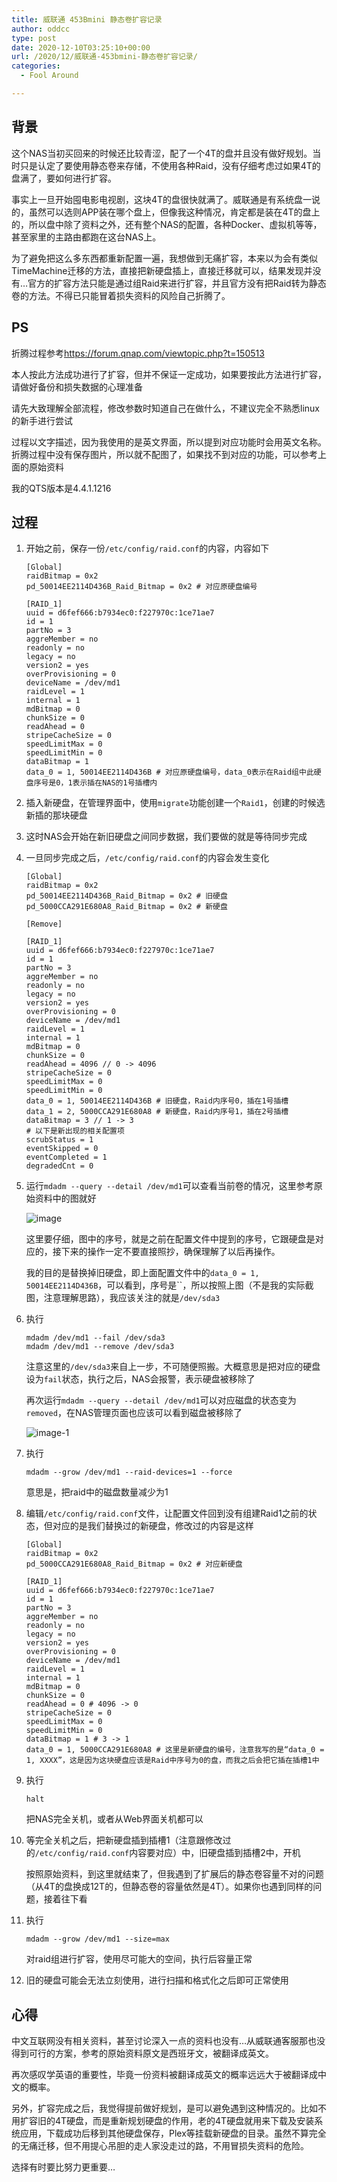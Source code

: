 ```yaml
---
title: 威联通 453Bmini 静态卷扩容记录
author: oddcc
type: post
date: 2020-12-10T03:25:10+00:00
url: /2020/12/威联通-453bmini-静态卷扩容记录/
categories:
  - Fool Around

---
```

## 背景

这个NAS当初买回来的时候还比较青涩，配了一个4T的盘并且没有做好规划。当时只是认定了要使用静态卷来存储，不使用各种Raid，没有仔细考虑过如果4T的盘满了，要如何进行扩容。

事实上一旦开始囤电影电视剧，这块4T的盘很快就满了。威联通是有系统盘一说的，虽然可以选则APP装在哪个盘上，但像我这种情况，肯定都是装在4T的盘上的，所以盘中除了资料之外，还有整个NAS的配置，各种Docker、虚拟机等等，甚至家里的主路由都跑在这台NAS上。

为了避免把这么多东西都重新配置一遍，我想做到无痛扩容，本来以为会有类似TimeMachine迁移的方法，直接把新硬盘插上，直接迁移就可以，结果发现并没有…官方的扩容方法只能是通过组Raid来进行扩容，并且官方没有把Raid转为静态卷的方法。不得已只能冒着损失资料的风险自己折腾了。<!--more-->

## PS

折腾过程参考<https://forum.qnap.com/viewtopic.php?t=150513>

本人按此方法成功进行了扩容，但并不保证一定成功，如果要按此方法进行扩容，请做好备份和损失数据的心理准备

请先大致理解全部流程，修改参数时知道自己在做什么，不建议完全不熟悉linux的新手进行尝试

过程以文字描述，因为我使用的是英文界面，所以提到对应功能时会用英文名称。折腾过程中没有保存图片，所以就不配图了，如果找不到对应的功能，可以参考上面的原始资料

我的QTS版本是4.4.1.1216

## 过程

1. 开始之前，保存一份`/etc/config/raid.conf`的内容，内容如下

    ```shell
    [Global]
    raidBitmap = 0x2
    pd_50014EE2114D436B_Raid_Bitmap = 0x2 # 对应原硬盘编号

    [RAID_1]
    uuid = d6fef666:b7934ec0:f227970c:1ce71ae7
    id = 1
    partNo = 3
    aggreMember = no
    readonly = no
    legacy = no
    version2 = yes
    overProvisioning = 0
    deviceName = /dev/md1
    raidLevel = 1
    internal = 1
    mdBitmap = 0
    chunkSize = 0
    readAhead = 0
    stripeCacheSize = 0
    speedLimitMax = 0
    speedLimitMin = 0
    dataBitmap = 1
    data_0 = 1, 50014EE2114D436B # 对应原硬盘编号，data_0表示在Raid组中此硬盘序号是0，1表示插在NAS的1号插槽内
    ```
    
2. 插入新硬盘，在管理界面中，使用`migrate`功能创建一个`Raid1`，创建的时候选新插的那块硬盘

3. 这时NAS会开始在新旧硬盘之间同步数据，我们要做的就是等待同步完成

4. 一旦同步完成之后，`/etc/config/raid.conf`的内容会发生变化
    ```shell
    [Global]
    raidBitmap = 0x2
    pd_50014EE2114D436B_Raid_Bitmap = 0x2 # 旧硬盘
    pd_5000CCA291E680A8_Raid_Bitmap = 0x2 # 新硬盘

    [Remove]

    [RAID_1]
    uuid = d6fef666:b7934ec0:f227970c:1ce71ae7
    id = 1
    partNo = 3
    aggreMember = no
    readonly = no
    legacy = no
    version2 = yes
    overProvisioning = 0
    deviceName = /dev/md1
    raidLevel = 1
    internal = 1
    mdBitmap = 0
    chunkSize = 0
    readAhead = 4096 // 0 -> 4096
    stripeCacheSize = 0
    speedLimitMax = 0
    speedLimitMin = 0
    data_0 = 1, 50014EE2114D436B # 旧硬盘，Raid内序号0，插在1号插槽
    data_1 = 2, 5000CCA291E680A8 # 新硬盘，Raid内序号1，插在2号插槽
    dataBitmap = 3 // 1 -> 3
    # 以下是新出现的相关配置项
    scrubStatus = 1
    eventSkipped = 0
    eventCompleted = 1
    degradedCnt = 0
    ```
    
5. 运行`mdadm --query --detail /dev/md1`可以查看当前卷的情况，这里参考原始资料中的图就好

    ![image](../../static/images/2020-12-10-威联通-453bmini-静态卷扩容记录/image-0617846.png)

    这里要仔细，图中的序号，就是之前在配置文件中提到的序号，它跟硬盘是对应的，接下来的操作一定不要直接照抄，确保理解了以后再操作。

    我的目的是替换掉旧硬盘，即上面配置文件中的`data_0 = 1, 50014EE2114D436B`，可以看到，序号是``，所以按照上图（不是我的实际截图，注意理解思路），我应该关注的就是`/dev/sda3`

6. 执行
    ```shell
    mdadm /dev/md1 --fail /dev/sda3
    mdadm /dev/md1 --remove /dev/sda3
    ```

    注意这里的`/dev/sda3`来自上一步，不可随便照搬。大概意思是把对应的硬盘设为`fail`状态，执行之后，NAS会报警，表示硬盘被移除了

    再次运行`mdadm --query --detail /dev/md1`可以对应磁盘的状态变为`removed`，在NAS管理页面也应该可以看到磁盘被移除了

    ![image-1](../../static/images/2020-12-10-威联通-453bmini-静态卷扩容记录/image-1.png)

7. 执行
    ```shell
    mdadm --grow /dev/md1 --raid-devices=1 --force
    ```
    意思是，把raid中的磁盘数量减少为1

8. 编辑`/etc/config/raid.conf`文件，让配置文件回到没有组建Raid1之前的状态，但对应的是我们替换过的新硬盘，修改过的内容是这样

    ```shell
    [Global]
    raidBitmap = 0x2
    pd_5000CCA291E680A8_Raid_Bitmap = 0x2 # 对应新硬盘
    
    [RAID_1]
    uuid = d6fef666:b7934ec0:f227970c:1ce71ae7
    id = 1
    partNo = 3
    aggreMember = no
    readonly = no
    legacy = no
    version2 = yes
    overProvisioning = 0
    deviceName = /dev/md1
    raidLevel = 1
    internal = 1
    mdBitmap = 0
    chunkSize = 0
    readAhead = 0 # 4096 -> 0
    stripeCacheSize = 0
    speedLimitMax = 0
    speedLimitMin = 0
    dataBitmap = 1 # 3 -> 1
    data_0 = 1, 5000CCA291E680A8 # 这里是新硬盘的编号，注意我写的是“data_0 = 1, XXXX”，这是因为这块硬盘应该是Raid中序号为0的盘，而我之后会把它插在插槽1中
    ```

9. 执行

    ```shell
    halt
    ```
    把NAS完全关机，或者从Web界面关机都可以

10. 等完全关机之后，把新硬盘插到插槽1（注意跟修改过的`/etc/config/raid.conf`内容要对应）中，旧硬盘插到插槽2中，开机

    按照原始资料，到这里就结束了，但我遇到了扩展后的静态卷容量不对的问题（从4T的盘换成12T的，但静态卷的容量依然是4T）。如果你也遇到同样的问题，接着往下看

11. 执行
     ```shell
     mdadm --grow /dev/md1 --size=max
     ```

     对raid组进行扩容，使用尽可能大的空间，执行后容量正常

12. 旧的硬盘可能会无法立刻使用，进行扫描和格式化之后即可正常使用

## 心得

中文互联网没有相关资料，甚至讨论深入一点的资料也没有…从威联通客服那也没得到可行的方案，参考的原始资料原文是西班牙文，被翻译成英文。

再次感叹学英语的重要性，毕竟一份资料被翻译成英文的概率远远大于被翻译成中文的概率。

另外，扩容完成之后，我觉得提前做好规划，是可以避免遇到这种情况的。比如不用扩容旧的4T硬盘，而是重新规划硬盘的作用，老的4T硬盘就用来下载及安装系统应用，下载成功后移到其他硬盘保存，Plex等挂载新硬盘的目录。虽然不算完全的无痛迁移，但不用提心吊胆的走人家没走过的路，不用冒损失资料的危险。

选择有时要比努力更重要…